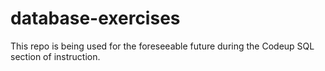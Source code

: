 # database-exercises

This repo is being used for the foreseeable future during the Codeup SQL section of instruction.
